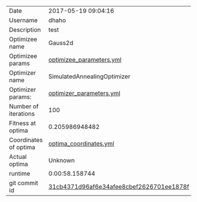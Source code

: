 | | |
| --- | --- |
| Date | 2017-05-19 09:04:16 |
| Username | dhaho |
| Description | test |
| Optimizee name | Gauss2d |
| Optimizee params |  <a href="optimizee_parameters.yml">optimizee_parameters.yml</a>  |
| Optimizer name | SimulatedAnnealingOptimizer |
| Optimizer params: |  <a href="optimizer_parameters.yml">optimizer_parameters.yml</a>  |
| Number of iterations | 100 |
| Fitness at optima | 0.205986948482 |
| Coordinates of optima |  <a href="optima_coordinates.yml">optima_coordinates.yml</a>  |
| Actual optima |  Unknown  |
| runtime | 0:00:58.158744 |
| git commit id | <a href="git@github.com:IGITUGraz/LTL/commit/31cb4371d96af6e34afee8cbef2626701ee1878f">31cb4371d96af6e34afee8cbef2626701ee1878f</a> |